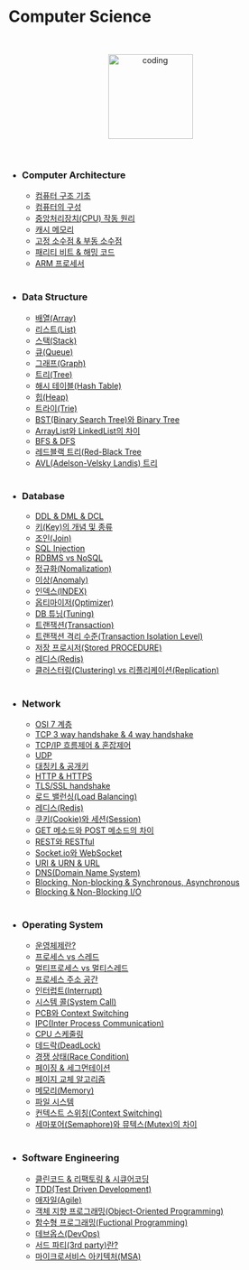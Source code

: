 # Computer Science

<br>

<p align="center">
<img src="https://user-images.githubusercontent.com/66001046/152260938-51b1334f-297f-4092-8f37-f02dc9cd3a07.png" alt="coding" width="150px" />
</p>

<br>

- ### Computer Architecture

  - [컴퓨터 구조 기초](https://)
  - [컴퓨터의 구성](https://)
  - [중앙처리장치(CPU) 작동 원리](https://)
  - [캐시 메모리](https://)
  - [고정 소수점 & 부동 소수점](https://)
  - [패리티 비트 & 해밍 코드](https://)
  - [ARM 프로세서](https://)

  <br>

- ### Data Structure

  - [배열(Array)](https://)
  - [리스트(List)](https://)
  - [스택(Stack)](https://)
  - [큐(Queue)](https://)
  - [그래프(Graph)](https://)
  - [트리(Tree)](https://)
  - [해시 테이블(Hash Table)](https://)
  - [힙(Heap)](https://)
  - [트라이(Trie)](https://)
  - [BST(Binary Search Tree)와 Binary Tree](https://)
  - [ArrayList와 LinkedList의 차이](https://)
  - [BFS & DFS](https://)
  - [레드블랙 트리(Red-Black Tree](https://)
  - [AVL(Adelson-Velsky Landis) 트리](https://)

  <br>

- ### Database

  - [DDL & DML & DCL](https://)
  - [키(Key)의 개념 및 종류](https://)
  - [조인(Join)](https://)
  - [SQL Injection](https://)
  - [RDBMS vs NoSQL](https://)
  - [정규화(Nomalization)](https://)
  - [이상(Anomaly)](https://)
  - [인덱스(INDEX)](https://)
  - [옵티마이저(Optimizer)](https://)
  - [DB 튜닝(Tuning)](https://)
  - [트랜잭션(Transaction)](https://)
  - [트랜잭션 격리 수준(Transaction Isolation Level)](https://)
  - [저장 프로시저(Stored PROCEDURE)](https://)
  - [레디스(Redis)](https://)
  - [클러스터링(Clustering) vs 리플리케이션(Replication)](https://)

  <br>

- ### Network

  - [OSI 7 계층](https://)
  - [TCP 3 way handshake & 4 way handshake](https://)
  - [TCP/IP 흐름제어 & 혼잡제어](https://)
  - [UDP](https://)
  - [대칭키 & 공개키](https://)
  - [HTTP & HTTPS](https://)
  - [TLS/SSL handshake](https://)
  - [로드 밸런싱(Load Balancing)](https://)
  - [레디스(Redis)](https://)
  - [쿠키(Cookie)와 세션(Session)](https://)
  - [GET 메소드와 POST 메소드의 차이](https://)
  - [REST와 RESTful](https://)
  - [Socket.io와 WebSocket](https://)
  - [URI & URN & URL](https://)
  - [DNS(Domain Name System)](https://)
  - [Blocking, Non-blocking & Synchronous, Asynchronous](https://)
  - [Blocking & Non-Blocking I/O](https://)

  <br>

- ### Operating System

  - [운영체제란?](https://)
  - [프로세스 vs 스레드](https://)
  - [멀티프로세스 vs 멀티스레드](https://)
  - [프로세스 주소 공간](https://)
  - [인터럽트(Interrupt)](https://)
  - [시스템 콜(System Call)](https://)
  - [PCB와 Context Switching](https://)
  - [IPC(Inter Process Communication)](https://)
  - [CPU 스케줄링](https://)
  - [데드락(DeadLock)](https://)
  - [경쟁 상태(Race Condition)](https://)
  - [페이징 & 세그먼테이션](https://)
  - [페이지 교체 알고리즘](https://)
  - [메모리(Memory)](https://)
  - [파일 시스템](https://)
  - [컨텍스트 스위칭(Context Switching)](https://)
  - [세마포어(Semaphore)와 뮤텍스(Mutex)의 차이](https://)

  <br>

- ### Software Engineering

  - [클린코드 & 리팩토링 & 시큐어코딩](https://)
  - [TDD(Test Driven Development)](https://)
  - [애자일(Agile)](https://)
  - [객체 지향 프로그래밍(Object-Oriented Programming)](https://)
  - [함수형 프로그래밍(Fuctional Programming)](https://)
  - [데브옵스(DevOps)](https://)
  - [서드 파티(3rd party)란?](https://)
  - [마이크로서비스 아키텍처(MSA)](https://)
  
